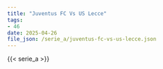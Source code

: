 ```yaml
---
title: "Juventus FC Vs US Lecce"
tags:
- 46
date: 2025-04-26
file_json: /serie_a/juventus-fc-vs-us-lecce.json
---
```


{{< serie_a >}}

